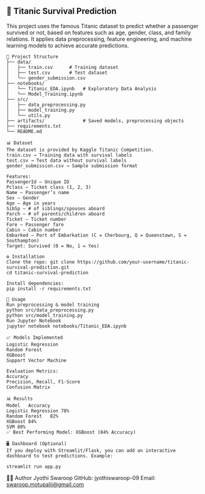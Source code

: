 ## 🚢 Titanic Survival Prediction
This project uses the famous Titanic dataset to predict whether a passenger survived or not, based on features such as age, gender, class, and family relations.
It applies data preprocessing, feature engineering, and machine learning models to achieve accurate predictions.
```
📂 Project Structure
├── data/
│   ├── train.csv      # Training dataset
│   ├── test.csv       # Test dataset
│   └── gender_submission.csv
├── notebooks/
│   └── Titanic_EDA.ipynb   # Exploratory Data Analysis
│   └── Model_Training.ipynb
├── src/
│   ├── data_preprocessing.py
│   ├── model_training.py
│   └── utils.py
├── artifacts/              # Saved models, preprocessing objects
├── requirements.txt
└── README.md

📊 Dataset
The dataset is provided by Kaggle Titanic Competition.
train.csv → Training data with survival labels
test.csv → Test data without survival labels
gender_submission.csv → Sample submission format

Features:
PassengerId – Unique ID
Pclass – Ticket class (1, 2, 3)
Name – Passenger’s name
Sex – Gender
Age – Age in years
SibSp – # of siblings/spouses aboard
Parch – # of parents/children aboard
Ticket – Ticket number
Fare – Passenger fare
Cabin – Cabin number
Embarked – Port of Embarkation (C = Cherbourg, Q = Queenstown, S = Southampton)
Target: Survived (0 = No, 1 = Yes)

⚙️ Installation
Clone the repo: git clone https://github.com/your-username/titanic-survival-prediction.git
cd titanic-survival-prediction

Install dependencies:
pip install -r requirements.txt

🚀 Usage
Run preprocessing & model training
python src/data_preprocessing.py
python src/model_training.py
Run Jupyter Notebook
jupyter notebook notebooks/Titanic_EDA.ipynb

📈 Models Implemented
Logistic Regression
Random Forest
XGBoost
Support Vector Machine

Evaluation Metrics:
Accuracy
Precision, Recall, F1-Score
Confusion Matrix

📊 Results
Model	Accuracy
Logistic Regression	78%
Random Forest	82%
XGBoost	84%
SVM	80%
✅ Best Performing Model: XGBoost (84% Accuracy)

🖥️ Dashboard (Optional)
If you deploy with Streamlit/Flask, you can add an interactive dashboard to test predictions. Example:

streamlit run app.py
```
👨‍💻 Author
Jyothi Swaroop GitHub: jyothiswaroop-09 Email: swaroop.motupalii@gmail.com

